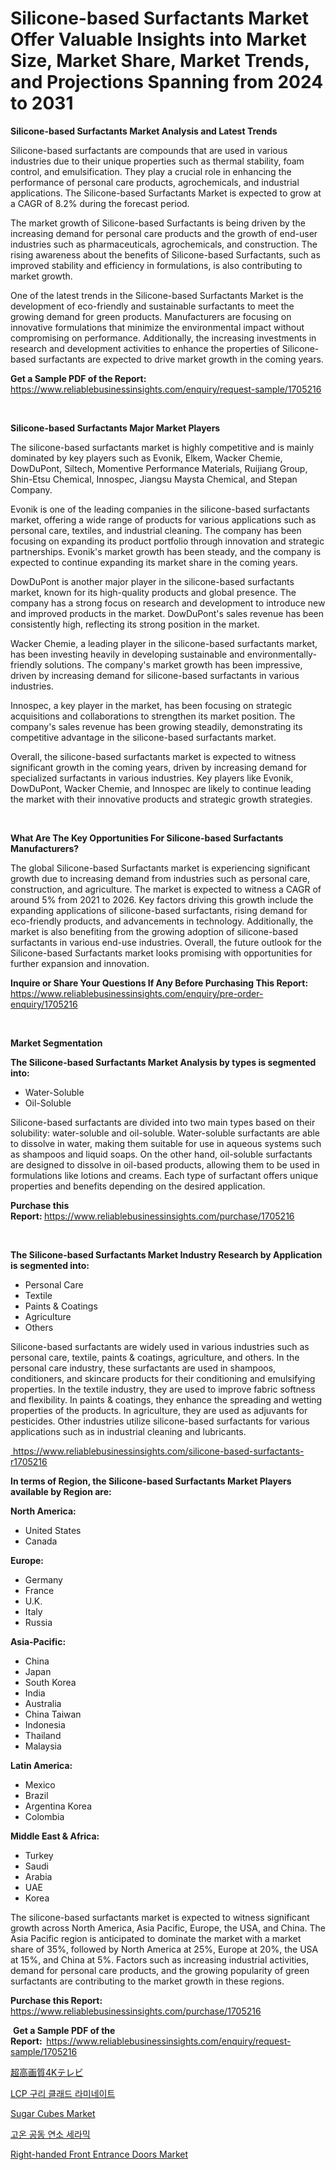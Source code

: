 <p><h1>Silicone-based Surfactants Market Offer Valuable Insights into Market Size, Market Share, Market Trends, and Projections Spanning from 2024 to 2031</h1></p><p><strong>Silicone-based Surfactants Market Analysis and Latest Trends</strong></p>
<p><p>Silicone-based surfactants are compounds that are used in various industries due to their unique properties such as thermal stability, foam control, and emulsification. They play a crucial role in enhancing the performance of personal care products, agrochemicals, and industrial applications. The Silicone-based Surfactants Market is expected to grow at a CAGR of 8.2% during the forecast period.</p><p>The market growth of Silicone-based Surfactants is being driven by the increasing demand for personal care products and the growth of end-user industries such as pharmaceuticals, agrochemicals, and construction. The rising awareness about the benefits of Silicone-based Surfactants, such as improved stability and efficiency in formulations, is also contributing to market growth.</p><p>One of the latest trends in the Silicone-based Surfactants Market is the development of eco-friendly and sustainable surfactants to meet the growing demand for green products. Manufacturers are focusing on innovative formulations that minimize the environmental impact without compromising on performance. Additionally, the increasing investments in research and development activities to enhance the properties of Silicone-based surfactants are expected to drive market growth in the coming years.</p></p>
<p><strong>Get a Sample PDF of the Report:&nbsp;</strong> <a href="https://www.reliablebusinessinsights.com/enquiry/request-sample/1705216">https://www.reliablebusinessinsights.com/enquiry/request-sample/1705216</a></p>
<p>&nbsp;</p>
<p><strong>Silicone-based Surfactants Major Market Players</strong></p>
<p><p>The silicone-based surfactants market is highly competitive and is mainly dominated by key players such as Evonik, Elkem, Wacker Chemie, DowDuPont, Siltech, Momentive Performance Materials, Ruijiang Group, Shin-Etsu Chemical, Innospec, Jiangsu Maysta Chemical, and Stepan Company.</p><p>Evonik is one of the leading companies in the silicone-based surfactants market, offering a wide range of products for various applications such as personal care, textiles, and industrial cleaning. The company has been focusing on expanding its product portfolio through innovation and strategic partnerships. Evonik's market growth has been steady, and the company is expected to continue expanding its market share in the coming years.</p><p>DowDuPont is another major player in the silicone-based surfactants market, known for its high-quality products and global presence. The company has a strong focus on research and development to introduce new and improved products in the market. DowDuPont's sales revenue has been consistently high, reflecting its strong position in the market.</p><p>Wacker Chemie, a leading player in the silicone-based surfactants market, has been investing heavily in developing sustainable and environmentally-friendly solutions. The company's market growth has been impressive, driven by increasing demand for silicone-based surfactants in various industries.</p><p>Innospec, a key player in the market, has been focusing on strategic acquisitions and collaborations to strengthen its market position. The company's sales revenue has been growing steadily, demonstrating its competitive advantage in the silicone-based surfactants market.</p><p>Overall, the silicone-based surfactants market is expected to witness significant growth in the coming years, driven by increasing demand for specialized surfactants in various industries. Key players like Evonik, DowDuPont, Wacker Chemie, and Innospec are likely to continue leading the market with their innovative products and strategic growth strategies.</p></p>
<p>&nbsp;</p>
<p><strong>What Are The Key Opportunities For Silicone-based Surfactants Manufacturers?</strong></p>
<p><p>The global Silicone-based Surfactants market is experiencing significant growth due to increasing demand from industries such as personal care, construction, and agriculture. The market is expected to witness a CAGR of around 5% from 2021 to 2026. Key factors driving this growth include the expanding applications of silicone-based surfactants, rising demand for eco-friendly products, and advancements in technology. Additionally, the market is also benefiting from the growing adoption of silicone-based surfactants in various end-use industries. Overall, the future outlook for the Silicone-based Surfactants market looks promising with opportunities for further expansion and innovation.</p></p>
<p><strong>Inquire or Share Your Questions If Any Before Purchasing This Report:</strong> <a href="https://www.reliablebusinessinsights.com/enquiry/pre-order-enquiry/1705216">https://www.reliablebusinessinsights.com/enquiry/pre-order-enquiry/1705216</a></p>
<p>&nbsp;</p>
<p><strong>Market Segmentation</strong></p>
<p><strong>The Silicone-based Surfactants Market Analysis by types is segmented into:</strong></p>
<p><ul><li>Water-Soluble</li><li>Oil-Soluble</li></ul></p>
<p><p>Silicone-based surfactants are divided into two main types based on their solubility: water-soluble and oil-soluble. Water-soluble surfactants are able to dissolve in water, making them suitable for use in aqueous systems such as shampoos and liquid soaps. On the other hand, oil-soluble surfactants are designed to dissolve in oil-based products, allowing them to be used in formulations like lotions and creams. Each type of surfactant offers unique properties and benefits depending on the desired application.</p></p>
<p><strong>Purchase this Report:&nbsp;</strong><a href="https://www.reliablebusinessinsights.com/purchase/1705216">https://www.reliablebusinessinsights.com/purchase/1705216</a></p>
<p>&nbsp;</p>
<p><strong>The Silicone-based Surfactants Market Industry Research by Application is segmented into:</strong></p>
<p><ul><li>Personal Care</li><li>Textile</li><li>Paints & Coatings</li><li>Agriculture</li><li>Others</li></ul></p>
<p><p>Silicone-based surfactants are widely used in various industries such as personal care, textile, paints & coatings, agriculture, and others. In the personal care industry, these surfactants are used in shampoos, conditioners, and skincare products for their conditioning and emulsifying properties. In the textile industry, they are used to improve fabric softness and flexibility. In paints & coatings, they enhance the spreading and wetting properties of the products. In agriculture, they are used as adjuvants for pesticides. Other industries utilize silicone-based surfactants for various applications such as in industrial cleaning and lubricants.</p></p>
<p><a href="https://www.reliablebusinessinsights.com/silicone-based-surfactants-r1705216">&nbsp;https://www.reliablebusinessinsights.com/silicone-based-surfactants-r1705216</a></p>
<p><strong>In terms of Region, the Silicone-based Surfactants Market Players available by Region are:</strong></p>
<p>
    <p> <strong> North America: </strong>
        <ul>
            <li>United States</li>
            <li>Canada</li>
        </ul>
        </p> 
    <p> <strong> Europe: </strong>
        <ul>
            <li>Germany</li>
            <li>France</li>
            <li>U.K.</li>
            <li>Italy</li>
            <li>Russia</li>
        </ul>
        </p> 
    <p> <strong> Asia-Pacific: </strong>
        <ul>
            <li>China</li>
            <li>Japan</li>
            <li>South Korea</li>
            <li>India</li>
            <li>Australia</li>
            <li>China Taiwan</li>
            <li>Indonesia</li>
            <li>Thailand</li>
            <li>Malaysia</li>
        </ul>
        </p> 
    <p> <strong> Latin America: </strong>
        <ul>
            <li>Mexico</li>
            <li>Brazil</li>
            <li>Argentina Korea</li>
            <li>Colombia</li>
        </ul>
        </p> 
    <p> <strong> Middle East & Africa: </strong>
        <ul>
            <li>Turkey</li>
            <li>Saudi</li>
            <li>Arabia</li>
            <li>UAE</li>
            <li>Korea</li>
        </ul>
    </p>
    </p>
<p><p>The silicone-based surfactants market is expected to witness significant growth across North America, Asia Pacific, Europe, the USA, and China. The Asia Pacific region is anticipated to dominate the market with a market share of 35%, followed by North America at 25%, Europe at 20%, the USA at 15%, and China at 5%. Factors such as increasing industrial activities, demand for personal care products, and the growing popularity of green surfactants are contributing to the market growth in these regions.</p></p>
<p><strong>Purchase this Report: </strong><a href="https://www.reliablebusinessinsights.com/purchase/1705216">https://www.reliablebusinessinsights.com/purchase/1705216</a></p>
<p>&nbsp;<strong>Get a Sample PDF of the Report:&nbsp;&nbsp;</strong><a href="https://www.reliablebusinessinsights.com/enquiry/request-sample/1705216">https://www.reliablebusinessinsights.com/enquiry/request-sample/1705216</a></p>
<p><strong></strong></p>
<p><p><a href="https://github.com/Alenaieme/Market-Research-Report-List-1/blob/main/7689315123324.md">超高画質4Kテレビ</a></p><p><a href="https://github.com/sarassiksa/Market-Research-Report-List-1/blob/main/1847662122968.md">LCP 구리 클래드 라미네이트</a></p><p><a href="https://issuu.com/reportprime-2/docs/sugar-cubes-market-size-2030.pptx">Sugar Cubes Market</a></p><p><a href="https://github.com/LoganRew1964/Market-Research-Report-List-1/blob/main/9202316122969.md">고온 공동 연소 세라믹</a></p><p><a href="https://github.com/vimar16th/Market-Research-Report-List-5/blob/main/right-handed-front-entrance-doors-market.md">Right-handed Front Entrance Doors Market</a></p></p>